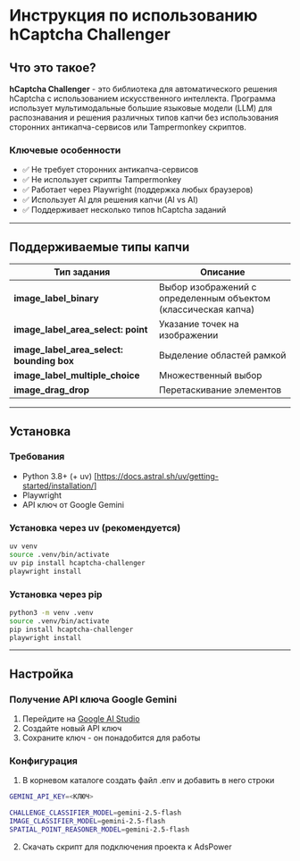 # Инструкция по использованию hCaptcha Challenger

## Что это такое?

**hCaptcha Challenger** - это библиотека для автоматического решения hCaptcha с использованием искусственного интеллекта. Программа использует мультимодальные большие языковые модели (LLM) для распознавания и решения различных типов капчи без использования сторонних антикапча-сервисов или Tampermonkey скриптов.

### Ключевые особенности

- ✅ Не требует сторонних антикапча-сервисов
- ✅ Не использует скрипты Tampermonkey
- ✅ Работает через Playwright (поддержка любых браузеров)
- ✅ Использует AI для решения капчи (AI vs AI)
- ✅ Поддерживает несколько типов hCaptcha заданий

---

## Поддерживаемые типы капчи

| Тип задания | Описание |
|------------|----------|
| **image_label_binary** | Выбор изображений с определенным объектом (классическая капча) |
| **image_label_area_select: point** | Указание точек на изображении |
| **image_label_area_select: bounding box** | Выделение областей рамкой |
| **image_label_multiple_choice** | Множественный выбор |
| **image_drag_drop** | Перетаскивание элементов |

---

## Установка

### Требования

- Python 3.8+ (+ uv) [https://docs.astral.sh/uv/getting-started/installation/] 
- Playwright
- API ключ от Google Gemini

### Установка через uv (рекомендуется)

```bash
uv venv
source .venv/bin/activate
uv pip install hcaptcha-challenger
playwright install
```

### Установка через pip

```bash
python3 -m venv .venv
source .venv/bin/activate
pip install hcaptcha-challenger
playwright install
```

---

## Настройка

### Получение API ключа Google Gemini

1. Перейдите на [Google AI Studio](https://aistudio.google.com/apikey)
2. Создайте новый API ключ
3. Сохраните ключ - он понадобится для работы

### Конфигурация

1. В корневом каталоге создать файл .env и добавить в него строки
```bash
GEMINI_API_KEY=<КЛЮЧ>

CHALLENGE_CLASSIFIER_MODEL=gemini-2.5-flash
IMAGE_CLASSIFIER_MODEL=gemini-2.5-flash
SPATIAL_POINT_REASONER_MODEL=gemini-2.5-flash
```

2. Скачать скрипт для подключения проекта к AdsPower
